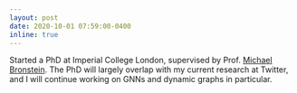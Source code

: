 ```yaml
---
layout: post
date: 2020-10-01 07:59:00-0400
inline: true
---
```


Started a PhD at Imperial College London, supervised by Prof. [Michael Bronstein](https://scholar.google.com/citations?user=UU3N6-UAAAAJ&hl=en). The PhD will largely overlap with my current research at Twitter, and I will continue working on GNNs and dynamic graphs in particular.